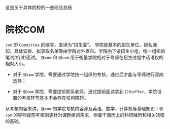 这是关于具体院校的一些经验总结
# 院校COM
`com` 即 `Committee` 的缩写，直译为“招生委”。
学院是基本的招生单位，报名通知、具体安排、拟录取名单等由学院对外发布。学院内下设招生小组，统一组织的笔试/机试/面试。
`强com` 和 `弱com` 用于衡量学院相对于导师在招生过程中话语权的相对大小。

- 对于 `强com` 学院，需要通过学院统一组织的考核，通过后才能与导师进行双向选择；

- 对于 `弱com` 学院，需要提前联系老师，通过提前面试拿到 `口头offer`，学院设置的考核环节基本不会存在任何障碍。

从考核内容来讲，`强com` 的学院考核内容涉及英语、数学、计算机等基础知识；`弱com` 的导师提前考核则更针对课题组的需求，侧着于简历上的科研经历和相关领域的基础。

